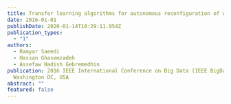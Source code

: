 ```yaml
---
title: Transfer learning algorithms for autonomous reconfiguration of wearable systems
date: 2016-01-01
publishDate: 2020-01-14T10:29:11.954Z
publication_types:
  - "1"
authors:
  - Ramyar Saeedi
  - Hassan Ghasemzadeh
  - Assefaw Hadish Gebremedhin
publication: 2016 IEEE International Conference on Big Data (IEEE BigData 2016),
  Washington DC, USA
abstract: ""
featured: false
---
```

